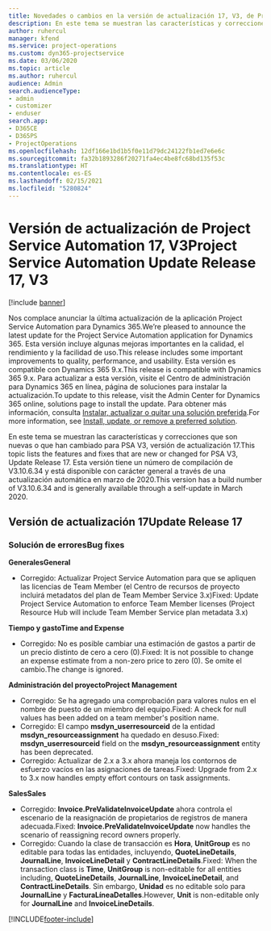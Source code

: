 ```yaml
---
title: Novedades o cambios en la versión de actualización 17, V3, de Project Service Automation
description: En este tema se muestran las características y correcciones que están disponibles en la versión de actualización 17, V3, de Project Service Automation.
author: ruhercul
manager: kfend
ms.service: project-operations
ms.custom: dyn365-projectservice
ms.date: 03/06/2020
ms.topic: article
ms.author: ruhercul
audience: Admin
search.audienceType:
- admin
- customizer
- enduser
search.app:
- D365CE
- D365PS
- ProjectOperations
ms.openlocfilehash: 12df166e1bd1b5f0e11d79dc24122fb1ed7e6e6c
ms.sourcegitcommit: fa32b1893286f20271fa4ec4be8fc68bd135f53c
ms.translationtype: HT
ms.contentlocale: es-ES
ms.lasthandoff: 02/15/2021
ms.locfileid: "5280824"
---
```

# <a name="project-service-automation-update-release-17-v3"></a><span data-ttu-id="08fbf-103">Versión de actualización de Project Service Automation 17, V3</span><span class="sxs-lookup"><span data-stu-id="08fbf-103">Project Service Automation Update Release 17, V3</span></span>

[!include [banner](../includes/psa-now-project-operations.md)]

<span data-ttu-id="08fbf-104">Nos complace anunciar la última actualización de la aplicación Project Service Automation para Dynamics 365.</span><span class="sxs-lookup"><span data-stu-id="08fbf-104">We’re pleased to announce the latest update for the Project Service Automation application for Dynamics 365.</span></span> <span data-ttu-id="08fbf-105">Esta versión incluye algunas mejoras importantes en la calidad, el rendimiento y la facilidad de uso.</span><span class="sxs-lookup"><span data-stu-id="08fbf-105">This release includes some important improvements to quality, performance, and usability.</span></span>  <span data-ttu-id="08fbf-106">Esta versión es compatible con Dynamics 365 9.x.</span><span class="sxs-lookup"><span data-stu-id="08fbf-106">This release is compatible with Dynamics 365 9.x.</span></span> <span data-ttu-id="08fbf-107">Para actualizar a esta versión, visite el Centro de administración para Dynamics 365 en línea, página de soluciones para instalar la actualización.</span><span class="sxs-lookup"><span data-stu-id="08fbf-107">To update to this release, visit the Admin Center for Dynamics 365 online, solutions page to install the update.</span></span> <span data-ttu-id="08fbf-108">Para obtener más información, consulta [Instalar, actualizar o quitar una solución preferida](https://docs.microsoft.com/power-platform/admin/install-remove-preferred-solution).</span><span class="sxs-lookup"><span data-stu-id="08fbf-108">For more information, see [Install, update, or remove a preferred solution](https://docs.microsoft.com/power-platform/admin/install-remove-preferred-solution).</span></span>

<span data-ttu-id="08fbf-109">En este tema se muestran las características y correcciones que son nuevas o que han cambiado para PSA V3, versión de actualización 17.</span><span class="sxs-lookup"><span data-stu-id="08fbf-109">This topic lists the features and fixes that are new or changed for PSA V3, Update Release 17.</span></span> <span data-ttu-id="08fbf-110">Esta versión tiene un número de compilación de V3.10.6.34 y está disponible con carácter general a través de una actualización automática en marzo de 2020.</span><span class="sxs-lookup"><span data-stu-id="08fbf-110">This version has a build number of V3.10.6.34 and is generally available through a self-update in March 2020.</span></span>


## <a name="update-release-17"></a><span data-ttu-id="08fbf-111">Versión de actualización 17</span><span class="sxs-lookup"><span data-stu-id="08fbf-111">Update Release 17</span></span>

### <a name="bug-fixes"></a><span data-ttu-id="08fbf-112">Solución de errores</span><span class="sxs-lookup"><span data-stu-id="08fbf-112">Bug fixes</span></span>

<span data-ttu-id="08fbf-113">**Generales**</span><span class="sxs-lookup"><span data-stu-id="08fbf-113">**General**</span></span>

- <span data-ttu-id="08fbf-114">Corregido: Actualizar Project Service Automation para que se apliquen las licencias de Team Member (el Centro de recursos de proyecto incluirá metadatos del plan de Team Member Service 3.x)</span><span class="sxs-lookup"><span data-stu-id="08fbf-114">Fixed: Update Project Service Automation to enforce Team Member licenses (Project Resource Hub will include Team Member Service plan metadata 3.x)</span></span>
 
<span data-ttu-id="08fbf-115">**Tiempo y gasto**</span><span class="sxs-lookup"><span data-stu-id="08fbf-115">**Time and Expense**</span></span>

- <span data-ttu-id="08fbf-116">Corregido: No es posible cambiar una estimación de gastos a partir de un precio distinto de cero a cero (0).</span><span class="sxs-lookup"><span data-stu-id="08fbf-116">Fixed: It is not possible to change an expense estimate from a non-zero price to zero (0).</span></span> <span data-ttu-id="08fbf-117">Se omite el cambio.</span><span class="sxs-lookup"><span data-stu-id="08fbf-117">The change is ignored.</span></span>

<span data-ttu-id="08fbf-118">**Administración del proyecto**</span><span class="sxs-lookup"><span data-stu-id="08fbf-118">**Project Management**</span></span>

- <span data-ttu-id="08fbf-119">Corregido: Se ha agregado una comprobación para valores nulos en el nombre de puesto de un miembro del equipo.</span><span class="sxs-lookup"><span data-stu-id="08fbf-119">Fixed: A check for null values has been added on a team member's position name.</span></span>
- <span data-ttu-id="08fbf-120">Corregido: El campo **msdyn_userresourceid** de la entidad **msdyn_resourceassignment** ha quedado en desuso.</span><span class="sxs-lookup"><span data-stu-id="08fbf-120">Fixed: **msdyn_userresourceid** field on the **msdyn_resourceassignment** entity has been deprecated.</span></span>
- <span data-ttu-id="08fbf-121">Corregido: Actualizar de 2.x a 3.x ahora maneja los contornos de esfuerzo vacíos en las asignaciones de tareas.</span><span class="sxs-lookup"><span data-stu-id="08fbf-121">Fixed: Upgrade from 2.x to 3.x now handles empty effort contours on task assignments.</span></span>

<span data-ttu-id="08fbf-122">**Sales**</span><span class="sxs-lookup"><span data-stu-id="08fbf-122">**Sales**</span></span>

- <span data-ttu-id="08fbf-123">Corregido: **Invoice.PreValidateInvoiceUpdate** ahora controla el escenario de la reasignación de propietarios de registros de manera adecuada.</span><span class="sxs-lookup"><span data-stu-id="08fbf-123">Fixed: **Invoice.PreValidateInvoiceUpdate** now handles the scenario of reassigning record owners properly.</span></span>
- <span data-ttu-id="08fbf-124">Corregido: Cuando la clase de transacción es **Hora**, **UnitGroup** es no editable para todas las entidades, incluyendo, **QuoteLineDetails**, **JournalLine**, **InvoiceLineDetail** y **ContractLineDetails**.</span><span class="sxs-lookup"><span data-stu-id="08fbf-124">Fixed: When the transaction class is **Time**, **UnitGroup** is non-editable for all entities including, **QuoteLineDetails**, **JournalLine**, **InvoiceLineDetail**, and **ContractLineDetails**.</span></span> <span data-ttu-id="08fbf-125">Sin embargo, **Unidad** es no editable solo para **JournalLine** y **FacturaLíneaDetalles**.</span><span class="sxs-lookup"><span data-stu-id="08fbf-125">However, **Unit** is non-editable only for **JournalLine** and **InvoiceLineDetails**.</span></span>




[!INCLUDE[footer-include](../includes/footer-banner.md)]